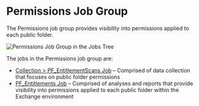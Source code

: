 # Permissions Job Group

The Permissions job group provides visibility into permissions applied to each public folder.

![Permissions Job Group in the Jobs Tree](/img/versioned_docs/accessanalyzer_11.6/accessanalyzer/admin/hostmanagement/jobstree.webp)

The jobs in the Permissions job group are:

- [Collection > PF_EntitlementScans Job](/docs/accessanalyzer/11.6/solutions/exchange/publicfolders/permissions/pf_entitlementscans.md)
  – Comprised of data collection that focuses on public folder permissions
- [PF_Entitlements Job](/docs/accessanalyzer/11.6/solutions/exchange/publicfolders/permissions/pf_entitlements.md)
  – Comprised of analyses and reports that provide visibility into permissions applied to each
  public folder within the Exchange environment
